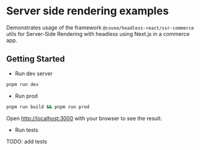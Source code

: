 # Server side rendering examples

Demonstrates usage of the framework `@coveo/headless-react/ssr-commerce` utils for Server-Side Rendering with headless using Next.js in a commerce app.

## Getting Started

- Run dev server

```bash
pnpm run dev
```

- Run prod

```bash
pnpm run build && pnpm run prod
```

Open [http://localhost:3000](http://localhost:3000) with your browser to see the result.

- Run tests

TODO: add tests
